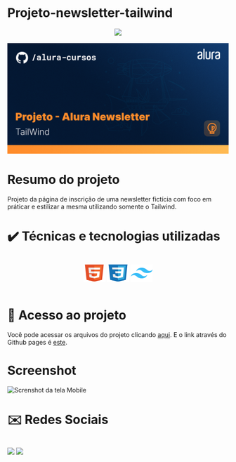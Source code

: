 # Projeto-newsletter-tailwind

<p align="center">
<img src="http://img.shields.io/static/v1?label=STATUS&message=FINALIZADO&color=critical&style=for-the-badge"/>
</p>

<img src="image/Capa.png" alt="Capa projeto AluraBooks">

# Resumo do projeto

Projeto da página de inscrição de uma newsletter fictícia com foco em práticar e estilizar a mesma utilizando somente o Tailwind.

# ✔️ Técnicas e tecnologias utilizadas

<div style="display: inline_block" align="center"><br>
 <img alt="HTML" height="40" width="50" src="https://raw.githubusercontent.com/devicons/devicon/master/icons/html5/html5-original.svg">
<img alt="CSS" height="40" width="50" src="https://raw.githubusercontent.com/devicons/devicon/master/icons/css3/css3-original.svg">
<img alt="Tailwind" height="40" width="50" src="https://raw.githubusercontent.com/devicons/devicon/1119b9f84c0290e0f0b38982099a2bd027a48bf1/icons/tailwindcss/tailwindcss-plain.svg">
</div>
<br>

# 📁 Acesso ao projeto

Você pode acessar os arquivos do projeto clicando [aqui](https://github.com/mvergara94/newsletter-tailwind/find/main). E o link através do Github pages é [este](https://mvergara94.github.io/newsletter-tailwind/).

# Screenshot
 

<img src="https://i.imgur.com/K6WMKAG.png" alt="Screnshot da tela Mobile" height="400">

<br>


# ✉️ Redes Sociais

<br>
<div> 
 <a href="https://www.linkedin.com/in/mario-henrique-cardoso-vergara-669a43210" target="_blank"> 
 <img src="https://img.shields.io/badge/-LinkedIn-%230077B5?style=for-the-badge&logo=linkedin&logoColor=white" target="_blank"></a>  
  <a href="https://instagram.com/vergara.m94" target="_blank"><img src="https://img.shields.io/badge/-Instagram-%23E4405F?style=for-the-badge&logo=instagram&logoColor=white" target="_blank"></a> 

  
 


</div>
